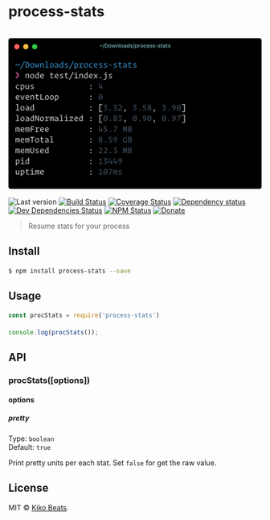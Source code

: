 # process-stats

<p align="center">
  <br>
  <img src="demo.png" alt="process-stats">
  <br>
</p>

![Last version](https://img.shields.io/github/tag/Kikobeats/process-stats.svg?style=flat-square)
[![Build Status](https://img.shields.io/travis/Kikobeats/process-stats/master.svg?style=flat-square)](https://travis-ci.org/Kikobeats/process-stats)
[![Coverage Status](https://img.shields.io/coveralls/Kikobeats/process-stats.svg?style=flat-square)](https://coveralls.io/github/Kikobeats/process-stats)
[![Dependency status](https://img.shields.io/david/Kikobeats/process-stats.svg?style=flat-square)](https://david-dm.org/Kikobeats/process-stats)
[![Dev Dependencies Status](https://img.shields.io/david/dev/Kikobeats/process-stats.svg?style=flat-square)](https://david-dm.org/Kikobeats/process-stats#info=devDependencies)
[![NPM Status](https://img.shields.io/npm/dm/process-stats.svg?style=flat-square)](https://www.npmjs.org/package/process-stats)
[![Donate](https://img.shields.io/badge/donate-paypal-blue.svg?style=flat-square)](https://paypal.me/Kikobeats)

> Resume stats for your process

## Install

```bash
$ npm install process-stats --save
```

## Usage

```js
const procStats = require('process-stats')

console.log(procStats());
```

## API

### procStats([options])

#### options

##### pretty

Type: `boolean`<br>
Default: `true`

Print pretty units per each stat. Set `false` for get the raw value.

## License

MIT © [Kiko Beats](https://github.com/Kikobeats).
